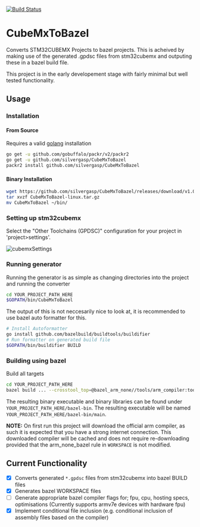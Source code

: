 [![Build Status](https://dev.azure.com/17759661/CubeMxToBazel/_apis/build/status/silvergasp.CubeMxToBazel?branchName=master)](https://dev.azure.com/17759661/CubeMxToBazel/_build/latest?definitionId=1?branchName=master)

# CubeMxToBazel

Converts STM32CUBEMX Projects to bazel projects. This is acheived by making use of the generated .gpdsc files from stm32cubemx and outputing these in a bazel build file.

This project is in the early developement stage with fairly minimal but well tested functionality.

## Usage

### Installation

#### From Source

Requires a valid [golang](https://github.com/golang/go/wiki/Ubuntu) installation

```sh
go get -u github.com/gobuffalo/packr/v2/packr2
go get -u github.com/silvergasp/CubeMxToBazel
packr2 install github.com/silvergasp/CubeMxToBazel
```

#### Binary Installation

```sh
wget https://github.com/silvergasp/CubeMxToBazel/releases/download/v1.0-beta.1/CubeMxToBazel-linux.tar.gz
tar xvzf CubeMxToBazel-linux.tar.gz
mv CubeMxToBazel ~/bin/
```

### Setting up stm32cubemx

Select the "Other Toolchains (GPDSC)" configuration for your project in 'project>settings'.

![cubemxSettings](imgs/project_settings_configuration.png "stm32cubemx settings")

### Running generator

Running the generator is as simple as changing directories into the project and running the converter

```sh
cd YOUR_PROJECT_PATH_HERE
$GOPATH/bin/CubeMxToBazel
```

The output of this is not neccesarily nice to look at, it is recommended to use bazel auto formatter for this.

```sh
# Install Autoformatter
go install github.com/bazelbuild/buildtools/buildifier
# Run formatter on generated build file
$GOPATH/bin/buildifier BUILD
```

### Building using bazel

Build all targets

```sh
cd YOUR_PROJECT_PATH_HERE
bazel build ... --crosstool_top=@bazel_arm_none//tools/arm_compiler:toolchain --cpu=armeabi-v7a
```

The resulting binary executable and binary libraries can be found under `YOUR_PROJECT_PATH_HERE/bazel-bin`. The resulting executable will be named `YOUR_PROJECT_PATH_HERE/bazel-bin/main`.

**NOTE:** On first run this project will download the official arm compiler, as such it is expected that you have a strong internet connection. This downloaded compiler will be cached and does not require re-downloading provided that the arm_none_bazel rule in `WORKSPACE` is not modified.

## Current Functionality

- [x] Converts generated `*.gpdsc` files from stm32cubemx into bazel BUILD files
- [x] Generates bazel WORKSPACE files
- [ ] Generate appropriate bazel compiler flags for; fpu, cpu, hosting specs, optimisations (Currently supports armv7e devices with hardware fpu)
- [x] Implement conditional file inclusion (e.g. conditional inclusion of assembly files based on the compiler)
